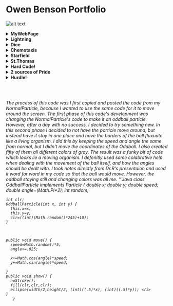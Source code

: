 
<h1><b>Owen Benson Portfolio</b></h1>

![alt text](https://www.brainyquote.com/photos_tr/en/h/hjacksonbrownjr/382774/hjacksonbrownjr1-2x.jpg )
<details><summary><b> MyWebPage </b></summary>
 <p>
  
  * [here](https://bensonomb.github.io/lightning2/index.html)
  * <i>The Webpage was a good intro to this school year and I found it interesting how we learned about what actual webistes use. At first I thought I was actually good at this subject, but when other kids made their websites I realized how little I know about everything.</i>
 </p>
  </details>
  
 <details><summary><b>Lightning </b></summary>
 <p>
  
  * [here](https://bensonomb.github.io/lightning2/index.html)
  * <i>The Lightning lab was really cool to look at, but I only figuired out how it worked after I finished, when I had time to think it over. It was fun but I really struggled with the major concepts like connecting different classes. I employed my tactic of using random numbers in my code and seeing what happens, then once something cool comes out I go back and see why that is. It comes up with some pretty funky stuff.</i>
 </p>
  </details>
  
<details><summary><b> Dice </b></summary>
 <p>
  
  * [here](https://bensonomb.github.io/dice3/)
  * <i>I was completely and utterly lost on Dice. I had no idea where to start and I even struggled on the minor code. To me, the major concept code like the scanner class is very difficult to wrap my brain around, but In Dice the smaller code (for loops and such) was 
  a challenge by itself. I employed the help of Dr.R, my classmates and even the internet to figuire out why my dice were so wonky, but it was never fixed.</i>
 </p>
 </details>
  
 <details><summary><b> Chemotaxis </b></summary>
 <p>
  
  * [here](https://bensonomb.github.io/chemotaxis4/)
  * <i>Chemotaxis was really cool because it had alot of potential to create some fun games. It reminded me of the final project from AP Comp Sci and I wish we had more time to explore the possibilities and really explore what chemotaxis could be. I found the real life application in biology to be cool as well, and I can imagine this code being used for studies.</i>
 </p>
 </details>
  
<details><summary><b> Starfield </b></summary>
 <p>
  
  * [here](https://bensonomb.github.io/starfield5/)
  * <i> I was astonished by what the other people made, and I realized just how much I suck at Computer Science. This is the lab I wish was more relaxed with the due date, because it had alot of potential for really awesome code. After seeing some of the 3D projects I was inspired to try something like that but didn't get a chance. I hope we do something in the future similar to this.</i>
 </p>
 </details>
  
 <details><summary><b> St.Thomas </b></summary>
 <p>
  
   *  [here](https://docs.google.com/presentation/d/e/2PACX-1vSP2GNKvvXJNqUpuG9-HYwJcOF9SgRrhvP0IVNJMrkWlJFsjdZhfSBbly79so4iVE1JYtAqScrAQ7IM/pub?start=false&loop=false&delayms=3000)
   * <i>The college presentation was really weird for me, because I did it on my backup college and thus didnt really care about it. I was also caught off-guard presenting day one and I really wish I could have done more research. I didnt focus on the Computer Science part of St.Thomas because if I go there I will go engineering. But I should have done a better job.</i>
 </p>
 </details>

<details><summary><b> Hard Code! </b></summary>
    

  <br/><br/>The following code was difficult because I had trouble finding out how to move the ball in this certain way, I got past it by trying alot of different, and mostly random code and finding out what happened. It took a long time but the trail and error method really helped because it not only showed solutions but also got my brain to think in other areas besides the one way I normal think.
<p>


<i>class OddballParticle implements Particle {
  double x;
  double y;
  double speed;
  double angle=(Math.PI*2);
  int random;
  
  int clr;
  OddballParticle(int x, int y) {
    this.x=x;
    this.y=y;
    clr=((int)(Math.random()*245)+10);
  }



  public void move() {
    speed=Math.random()*5;
    angle+=.025;

    x+=Math.cos(angle)*speed;
    y+=Math.sin(angle)*speed;
     
  }
  public void show() {
    noStroke();
    fill(clr,clr,clr);
    ellipse(width/2,height/2, (int)((.5)*x), (int)((.5)*y)); </i>
  }
}
</p>
</details>

<details><summary><b> 2 sources of Pride </b></summary>
 <p>
  <i> I am proud of how I have slowly understood more and more of the grand concepts of Code, which have always been a struggle for me. When I think of the classes from last year, I can finally identify what I was doing and what the code that was given to us was doing. I feel like my grand understanding of code has increased. I am also proud of how much I know about exceptions. I really threw alot of time to learning about what try catch methods do and theyre honeslty one of the only concepts I understand from this year so far. </i><br/>
  
 
  for(int i=0; i<size;i++){
    for(int j=0; j<size;j++){
       outlet=println(let);}
       }
      <br/>
      I am proud of this snippet of code because last year I had no idea what nested for loops were used for, but when I saw tha one of the labs needed this code for some reasn it all clicked and I wrote this immedietly.
 </p>
 </details>

<details><summary><b> Hurdle! </b></summary>
 <p>
    <i>I felt crunched by the time periods for this trimester, especially the seven Scanner labs that were due in two weeks. It took me an entire week to do 2 and those were supposed to be easy. I feel like everyone in this clase is naturally gifted or have a passion for Computer Science and I am being left behind. I made up for this by coming in after school alot and working overtime on my code</i>
 </p>
 </details>
 
 <br/><br/>
 
 <i> The process of this code was I first copied and pasted the code from my NormalParticle, because I wanted to use the same code for it to move around the screen. The first phase of this code's development was changing the NormalParticle's code to make it an oddball particle. However, after a day with no success, I decided to try something new. In this second phase I decided to not have the particle move around, but instead have it stay in one place and have the borders of the ball fluxuate like a living organism. I did this by keeping the speed and angle the same from normal, but I didn't move the coordinates of the Oddball. I also created fifty of them all different colors of gray. The result was a funky bit of code which looks lie a moving organism. I defenitly used some colabrative help when dealing with the movement of the ball itself, and how the angles should be dealt with. I took notes directly from Dr.R's presentaion and used it word for word in my code so that the ball would move. However, the oddball staying still and changing colors was all me.
     '''Java
    class OddballParticle implements Particle {
    double x;
    double y;
    double speed;
    double angle=(Math.PI*2);
    int random;
  
    int clr;
    OddballParticle(int x, int y) {
      this.x=x;
      this.y=y;
      clr=((int)(Math.random()*245)+10);
    }



    public void move() {
      speed=Math.random()*5;
      angle+=.025;

      x+=Math.cos(angle)*speed;
      y+=Math.sin(angle)*speed;
     
    }
    public void show() {
      noStroke();
      fill(clr,clr,clr);
      ellipse(width/2,height/2, (int)((.5)*x), (int)((.5)*y)); </i>
    }
       }
 
 
